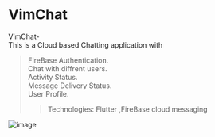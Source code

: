 # VimChat


VimChat-<br />
This is a Cloud based Chatting application with <br />
> FireBase Authentication.<br />
> Chat with diffrent users.<br />
> Activity Status.<br />
> Message Delivery Status.<br />
> User Profile.<br />
>> Technologies: Flutter ,FireBase cloud messaging


![image](https://user-images.githubusercontent.com/81499541/173128825-74662bf3-c0f5-4c1b-be58-293d818deb2a.png)
